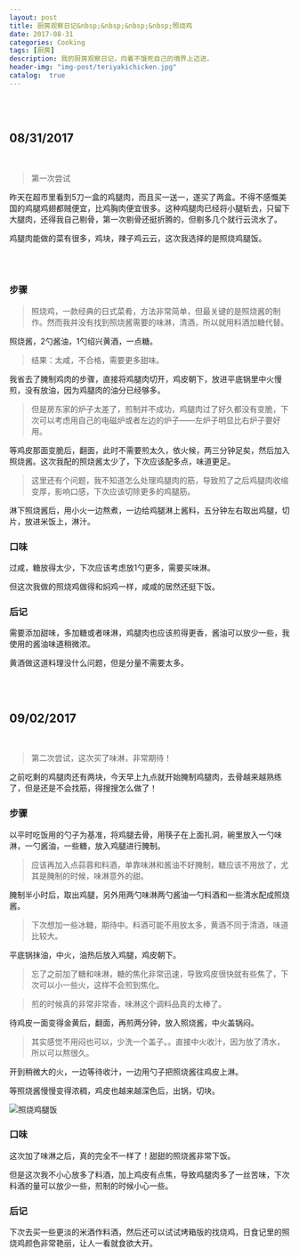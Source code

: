```yaml
---
layout: post
title: 厨房观察日记&nbsp;&nbsp;&nbsp;&nbsp;照烧鸡
date: 2017-08-31
categories: Cooking
tags: [厨房]
description: 我的厨房观察日记，向着不饿死自己的境界上迈进。
header-img: "img-post/teriyakichicken.jpg"
catalog:  true
---
```




<br />
<br />
 
    
## 08/31/2017 

<br />

>第一次尝试


昨天在超市里看到5刀一盒的鸡腿肉，而且买一送一，遂买了两盒。不得不感慨美国的鸡腿鸡翅都贼便宜，比鸡胸肉便宜很多。这种鸡腿肉已经将小腿斩去，只留下大腿肉，还得我自己剔骨，第一次剔骨还挺折腾的，但剔多几个就行云流水了。

鸡腿肉能做的菜有很多，鸡块，辣子鸡云云，这次我选择的是照烧鸡腿饭。

<br />
<br />

### 步骤

>照烧鸡，一款经典的日式菜肴，方法非常简单，但最关键的是照烧酱的制作。然而我并没有找到照烧酱需要的味淋，清酒，所以就用料酒加糖代替。

照烧酱，2勺酱油，1勺绍兴黄酒，一点糖。  

> 结果：太咸，不合格，需要更多甜味。

我省去了腌制鸡肉的步骤，直接将鸡腿肉切开，鸡皮朝下，放进平底锅里中火慢煎，没有放油，因为鸡腿肉的油分已经够多。

>但是房东家的炉子太差了，煎制并不成功，鸡腿肉过了好久都没有变脆，下次可以考虑用自己的电磁炉或者左边的炉子——左炉子明显比右炉子要好用。



等鸡皮那面变脆后，翻面，此时不需要煎太久，依火候，两三分钟足矣，然后加入照烧酱。这次我配的照烧酱太少了，下次应该配多点，味道更足。

>这里还有个问题，我不知道怎么处理鸡腿肉的筋，导致煎了之后鸡腿肉收缩变厚，影响口感，下次应该切除更多的鸡腿筋。

淋下照烧酱后，用小火一边熬煮，一边给鸡腿淋上酱料，五分钟左右取出鸡腿，切片，放进米饭上，淋汁。


### 口味

过咸，糖放得太少，下次应该考虑放1勺更多，需要买味淋。

但这次我做的照烧鸡做得和焖鸡一样，咸咸的居然还挺下饭。

### 后记

需要添加甜味，多加糖或者味淋，鸡腿肉也应该煎得更香，酱油可以放少一些，我使用的酱油味道稍微浓。

黄酒做这道料理没什么问题，但是分量不需要太多。

<br />
<br />

## 09/02/2017

<br />

> 第二次尝试，这次买了味淋，非常期待！

之前吃剩的鸡腿肉还有两块，今天早上九点就开始腌制鸡腿肉，去骨越来越熟练了，但是还是不会找筋，得搜搜怎么做了！

### 步骤

以平时吃饭用的勺子为基准，将鸡腿去骨，用筷子在上面扎洞，碗里放入一勺味淋，一勺酱油，一些糖，放入鸡腿进行腌制。

> 应该再加入点蒜蓉和料酒，单靠味淋和酱油不好腌制，糖应该不用放了，尤其是腌制的时候，味淋意外的甜。

腌制半小时后，取出鸡腿，另外用两勺味淋两勺酱油一勺料酒和一些清水配成照烧酱。

> 下次想加一些冰糖，期待中。料酒可能不用放太多，黄酒不同于清酒，味道比较大。

平底锅抹油，中火，油热后放入鸡腿，鸡皮朝下。

> 忘了之前加了糖和味淋，糖的焦化非常迅速，导致鸡皮很快就有些焦了，下次可以小一些火，这样不会煎到焦化。

> 煎的时候真的非常非常香，味淋这个调料品真的太棒了。

待鸡皮一面变得金黄后，翻面，再煎两分钟，放入照烧酱，中火盖锅闷。

> 其实感觉不用闷也可以，少洗一个盖子。。直接中火收汁，因为放了清水，所以可以熬很久。

开到稍微大的火，一边等待收汁，一边用勺子把照烧酱往鸡皮上淋。

等照烧酱慢慢变得浓稠，鸡皮也越来越深色后，出锅，切块。


<img src="http://7xlzhh.com1.z0.glb.clouddn.com/1.jpg"  alt="照烧鸡腿饭" align=center />



### 口味

这次加了味淋之后，真的完全不一样了！甜甜的照烧酱非常下饭。

但是这次我不小心放多了料酒，加上鸡皮有点焦，导致鸡腿肉多了一丝苦味，下次料酒的量可以放少一些，煎制的时候小心一些。


### 后记

下次去买一些更淡的米酒作料酒，然后还可以试试烤箱版的找烧鸡，日食记里的照烧鸡颜色非常艳丽，让人一看就食欲大开。


